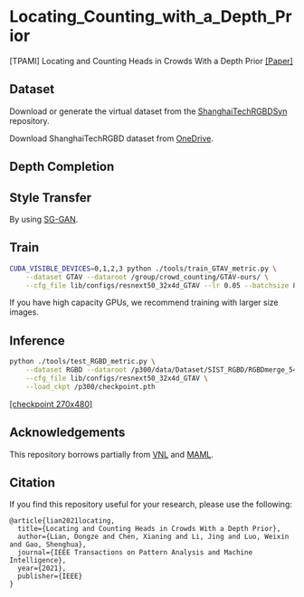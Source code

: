 # Locating_Counting_with_a_Depth_Prior
[TPAMI] Locating and Counting Heads in Crowds With a Depth Prior [[Paper]](https://ieeexplore.ieee.org/document/9601215/)

## Dataset
Download or generate the virtual dataset from the [ShanghaiTechRGBDSyn](https://github.com/svip-lab/ShanghaiTechRGBDSyn) repository.

Download ShanghaiTechRGBD dataset from [OneDrive](https://yien01-my.sharepoint.com/:f:/g/personal/doubility_z0_tn/EhY4Svr1rRlDi7apZTtpepQBJejNSSYnQk1UNSqxhQ3jqA?e=RdhCtz).

## Depth Completion

## Style Transfer
By using [SG-GAN](https://github.com/Peilun-Li/SG-GAN).

## Train
```bash
CUDA_VISIBLE_DEVICES=0,1,2,3 python ./tools/train_GTAV_metric.py \
	--dataset GTAV --dataroot /group/crowd_counting/GTAV-ours/ \
	--cfg_file lib/configs/resnext50_32x4d_GTAV --lr 0.05 --batchsize 8
```
If you have high capacity GPUs, we recommend training with larger size images.

## Inference
```bash
python ./tools/test_RGBD_metric.py \
	--dataset RGBD --dataroot /p300/data/Dataset/SIST_RGBD/RGBDmerge_540P/Part_A/ \
	--cfg_file lib/configs/resnext50_32x4d_GTAV \
	--load_ckpt /p300/checkpoint.pth
```

[[checkpoint 270x480]](https://shanghaitecheducn-my.sharepoint.com/:u:/g/personal/chenxn1_shanghaitech_edu_cn/EWCAditWMiRDk8yOnHWBmZEBZRy1c_noaTHGEnlxWVnrKQ?e=MvCO5G)

## Acknowledgements

This repository borrows partially from [VNL](https://github.com/YvanYin/VNL_Monocular_Depth_Prediction) and [MAML](https://github.com/katerakelly/pytorch-maml).

## Citation

If you find this repository useful for your research, please use the following:

```
@article{lian2021locating,
  title={Locating and Counting Heads in Crowds With a Depth Prior},
  author={Lian, Dongze and Chen, Xianing and Li, Jing and Luo, Weixin and Gao, Shenghua},
  journal={IEEE Transactions on Pattern Analysis and Machine Intelligence},
  year={2021},
  publisher={IEEE}
}
```
